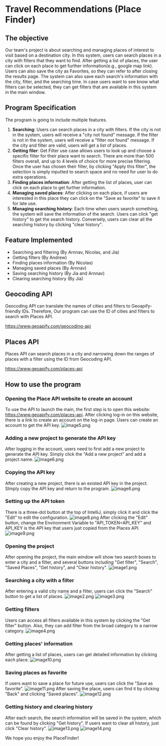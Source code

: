 # Travel Recommendations (Place Finder)

## The objective
Our team's project is about searching and managing places of interest to visit based on a destination city. In this 
system, users can search places in a city with filters that they want to find. After getting a list of places, the user
can click on each place to get further information(e.g., google map link). Users can also save the city as Favorites, so
they can refer to after closing the results page. The system can also save each search's information with the city,
filter, and the searching time. In case users want to see know what filters can be selected, they can get filters that
are available in this system in the main window.

## Program Specification 

The program is going to include multiple features. 
1. __Searching__: Users can search places in a city with filters. If the city is not in the system, users will receive a
"city not found" message. If the filter is not in the system, users will receive a "filter not found" message. If the
city and filter are valid, users will get a list of places.
2. __Getting filer__: Get Filter use case allows users to look up and choose a specific filter for their place want to
search. There are more than 500 filters overall, and up to 4 levels of choice for more precise filtering. Once the user
has chosen their filter, by clicking "Apply this filter", the selection is simply inputted to search space and no need
for user to do extra operations.
3. __Finding places information__: After getting the list of places, user can click on each place to get further
information.
4. __Managing saved places__: After clicking on each place, if users are interested in this place they can click on the
"Save as favorite" to save it for late use.
5. __Managing searching history__: Each time when users search something, the system will save the information of the
   search. Users can click "get history" to get the search history. Conversely, users can clear all the searching history
   by clicking "clear history".

## Feature Implemented
* Searching and filtering (By Arnnav, Nicolas, and Jia)
* Getting filters (By Andrew)
* Finding places information (By Nicolas)
* Managing saved places (By Arnnav)
* Saving searching history (By Jia and Arnnav)
* Clearing searching history (By Jia)

## Geocoding API
Geocoding API can translate the names of cities and filters to Geoapify-friendly IDs. Therefore, Our program can use the
ID of cities and filters to search with Places API.

https://www.geoapify.com/geocoding-api

## Places API
Places API can search places in a city and narrowing down the ranges of places with a filter using the ID from Geocoding
API.

https://www.geoapify.com/places-api

## How to use the program

### Opening the Place API website to create an account
To use the API to launch the main, the first step is to open this website: https://www.geoapify.com/places-api.
After clicking log-in on this website, there is a link to create an account on the log-in page. Users can create an
account to get the API key.
![image5.png](src/assets/image5.png)

### Adding a new project to generate the API key
After logging in the account, users need to first add a new project to generate the API key. Simply click the "Add a new
project" and add a project name.
![image6.png](src/assets/image6.png)

### Copying the API key
After creating a new project, there is an existed API key in the project. SImply copy the API key and return to the
program.
![image6.png](src/assets/image7.png)

### Setting up the API token
There is a three-dot button at the top of IntelliJ, simply click it and click the "Edit" to edit the configuration.
![image8.png](src/assets/image8.png)
After clicking the "Edit" button, change the Environment Variable to "API_TOKEN=API_KEY" and API_KEY is the API key that
users just copied from the Places API.
![image9.png](src/assets/image9.png)

### Opening the project
After opening the project, the main window will show two search boxes to enter a city and a filter, and several buttons
including "Get filter", "Search", "Saved Places", "Get history", and "Clear history".
![image1.png](src/assets/image1.png)

### Searching a city with a filter
After entering a valid city name and a filter, users can click the "Search" button to get a list of places.
![image2.png](src/assets/image2.png)
![image3.png](src/assets/image3.png)

### Getting filters
Users can access all filters available in this system by clicking the "Get filter" button. Also, they can add filter
from the broad category to a narrow category.
![image4.png](src/assets/image4.png)

### Getting places' information
After getting a list of places, users can get detailed information by clicking each place.
![image10.png](src/assets/image10.png)

### Saving places as favorite
If users want to save a place for future use, users can click the "Save as favorite".
![image11.png](src/assets/image11.png)
After saving the place, users can find it by clicking "Back" and clicking "Saved places".
![image12.png](src/assets/image12.png)

### Getting history and clearing history
After each search, the search information will be saved in the system, which can be found by clicking "Get history". If
users want to clear all history, just click "Clear history".
![image13.png](src/assets/image13.png)
![image14.png](src/assets/image14.png)

We hope you enjoy the PlaceFinder!



